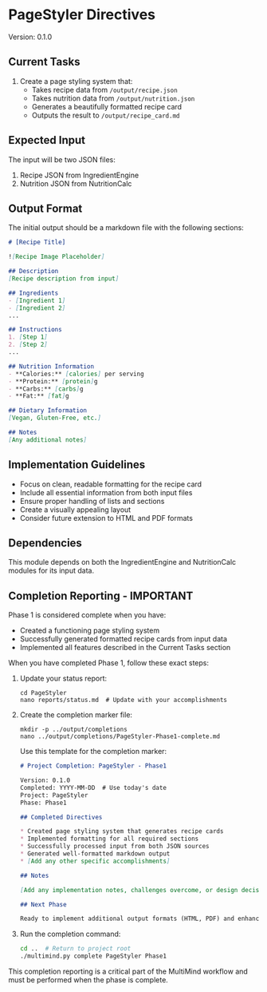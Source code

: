 # PageStyler Directives

Version: 0.1.0

## Current Tasks

1. Create a page styling system that:
   - Takes recipe data from `/output/recipe.json`
   - Takes nutrition data from `/output/nutrition.json`
   - Generates a beautifully formatted recipe card
   - Outputs the result to `/output/recipe_card.md`

## Expected Input

The input will be two JSON files:
1. Recipe JSON from IngredientEngine
2. Nutrition JSON from NutritionCalc

## Output Format

The initial output should be a markdown file with the following sections:

```markdown
# [Recipe Title]

![Recipe Image Placeholder]

## Description
[Recipe description from input]

## Ingredients
- [Ingredient 1]
- [Ingredient 2]
...

## Instructions
1. [Step 1]
2. [Step 2]
...

## Nutrition Information
- **Calories:** [calories] per serving
- **Protein:** [protein]g
- **Carbs:** [carbs]g
- **Fat:** [fat]g

## Dietary Information
[Vegan, Gluten-Free, etc.]

## Notes
[Any additional notes]
```

## Implementation Guidelines

- Focus on clean, readable formatting for the recipe card
- Include all essential information from both input files
- Ensure proper handling of lists and sections
- Create a visually appealing layout
- Consider future extension to HTML and PDF formats

## Dependencies

This module depends on both the IngredientEngine and NutritionCalc modules for its input data.

## Completion Reporting - IMPORTANT

Phase 1 is considered complete when you have:
- Created a functioning page styling system
- Successfully generated formatted recipe cards from input data
- Implemented all features described in the Current Tasks section

When you have completed Phase 1, follow these exact steps:

1. Update your status report:
   ```
   cd PageStyler
   nano reports/status.md  # Update with your accomplishments
   ```

2. Create the completion marker file:
   ```
   mkdir -p ../output/completions
   nano ../output/completions/PageStyler-Phase1-complete.md
   ```
   
   Use this template for the completion marker:
   ```markdown
   # Project Completion: PageStyler - Phase1
   
   Version: 0.1.0
   Completed: YYYY-MM-DD  # Use today's date
   Project: PageStyler
   Phase: Phase1
   
   ## Completed Directives
   
   * Created page styling system that generates recipe cards
   * Implemented formatting for all required sections
   * Successfully processed input from both JSON sources
   * Generated well-formatted markdown output
   * [Add any other specific accomplishments]
   
   ## Notes
   
   [Add any implementation notes, challenges overcome, or design decisions]
   
   ## Next Phase
   
   Ready to implement additional output formats (HTML, PDF) and enhanced styling options.
   ```

3. Run the completion command:
   ```bash
   cd ..  # Return to project root
   ./multimind.py complete PageStyler Phase1
   ```
   
This completion reporting is a critical part of the MultiMind workflow and must be performed when the phase is complete. 
